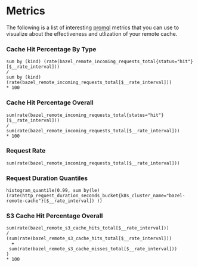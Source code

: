 # Metrics

The following is a list of interesting [promql](https://prometheus.io/docs/prometheus/latest/querying/basics/) metrics that you can use to visualize about the effectiveness and utlization of your remote cache.

### Cache Hit Percentage By Type

```promql
sum by (kind) (rate(bazel_remote_incoming_requests_total{status="hit"}[$__rate_interval]))
/
sum by (kind) (rate(bazel_remote_incoming_requests_total[$__rate_interval]))
* 100
```

### Cache Hit Percentage Overall

```promql
sum(rate(bazel_remote_incoming_requests_total{status="hit"}[$__rate_interval]))
/
sum(rate(bazel_remote_incoming_requests_total[$__rate_interval]))
* 100
```

### Request Rate

```promql
sum(rate(bazel_remote_incoming_requests_total[$__rate_interval]))
```

### Request Duration Quantiles

```promql
histogram_quantile(0.99, sum by(le) (rate(http_request_duration_seconds_bucket{k8s_cluster_name="bazel-remote-cache"}[$__rate_interval]) ))
```

### S3 Cache Hit Percentage Overall

```promql
sum(rate(bazel_remote_s3_cache_hits_total[$__rate_interval])) 
/ 
(sum(rate(bazel_remote_s3_cache_hits_total[$__rate_interval]))
  + 
 sum(rate(bazel_remote_s3_cache_misses_total[$__rate_interval]))
) 
* 100
```